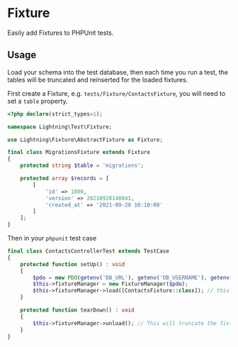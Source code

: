 # Fixture

Easily add Fixtures to PHPUnit tests. 

## Usage

Load your schema into the test database, then each time you run a test, the tables will be truncated and reinserted for the loaded fixtures.

First create a Fixture, e.g. `tests/Fixture/ContactsFixture`, you will need to set a `table` property.

```php
<?php declare(strict_types=1);

namespace Lightning\Test\Fixture;

use Lightning\Fixture\AbstractFixture as Fixture;

final class MigrationsFixture extends Fixture
{
    protected string $table = 'migrations';

    protected array $records = [
        [
            'id' => 1000,
            'version' => 20210928140841,
            'created_at' => '2021-09-28 16:10:00'
        ]
    ];
}
```

Then in your `phpunit` test case

```php
final class ContactsControllerTest extends TestCase
{
    protected function setUp() : void 
    {
        $pdo = new PDO(getenv('DB_URL'), getenv('DB_USERNAME'), getenv('DB_PASSWORD'));
        $this->fixtureManager = new FixtureManager($pdo);
        $this->fixtureManager->load([ContactsFixture::class]); // this loads the fixtures
    }

    protected function tearDown() : void 
    {
        $this->fixtureManager->unload(); // This will truncate the fixture tables
    }
}
```